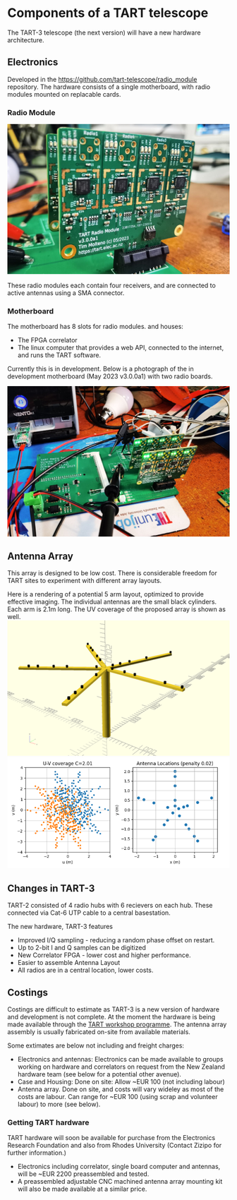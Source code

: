 # Components of a TART telescope

The TART-3 telescope (the next version) will have a new hardware architecture.

## Electronics

Developed in the https://github.com/tart-telescope/radio_module repository. The hardware consists of a single motherboard, with radio modules mounted on replacable cards.

### Radio Module

![TART-3 Radio Module](./tart3_radio_module.jpg)

These radio modules each contain four receivers, and are connected to active antennas using a SMA connector. 

### Motherboard

The motherboard has 8 slots for radio modules. and houses:
* The FPGA correlator
* The linux computer that provides a web API, connected to the internet, and runs the TART software.

Currently this is in development. Below is a photograph of the in development motherboard (May 2023 v3.0.0a1) with two radio boards. 

![TART-3 Motherboard](./motherboard3a1.jpg)

## Antenna Array

This array is designed to be low cost. There is considerable freedom for TART sites to experiment with different array layouts.

Here is a rendering of a potential 5 arm layout, optimized to provide effective imaging. The individual antennas are the small black cylinders. Each arm is 2.1m long. The UV coverage of the proposed array is shown as well. 
![TART-3 five arm rendering](./optimized_array.png)
![TART-3 five arm](./uv_coverage.png)

## Changes in TART-3

TART-2 consisted of 4 radio hubs with 6 recievers on each hub. These connected via Cat-6 UTP cable to a central basestation.

The new hardware, TART-3 features

* Improved I/Q sampling - reducing a random phase offset on restart.
* Up to 2-bit I and Q samples can be digitized
* New Correlator FPGA - lower cost and higher performance.
* Easier to assemble Antenna Layout
* All radios are in a central location, lower costs.


## Costings

Costings are difficult to estimate as TART-3 is a new version of hardware and development is not complete. At the moment the hardware is being made available through the [TART workshop programme](/docs/install/workshop). The antenna array assembly is usually fabricated on-site from available materials.

Some extimates are below not including and freight charges:
* Electronics and antennas: Electronics can be made available to groups working on hardware and correlators on request from the New Zealand hardware team (see below for a potential other avenue). 
* Case and Housing: Done on site: Allow ~EUR 100 (not including labour)
* Antenna array. Done on site, and costs will vary wideley as most of the costs are labour.  Can range for ~EUR 100 (using scrap and volunteer labour) to more (see below).

### Getting TART hardware

TART hardware will soon be available for purchase from the Electronics Research Foundation and also from Rhodes University (Contact Zizipo for further information.)
* Electronics including correlator, single board computer and antennas, will be ~EUR 2200 preassembled and tested.
* A preassembled adjustable CNC machined antenna array mounting kit will also be made available at a similar price.
